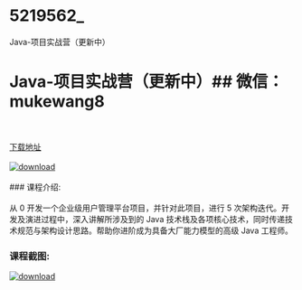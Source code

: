 # 5219562_
Java-项目实战营（更新中）
# Java-项目实战营（更新中）## 微信：mukewang8
<br/></br>[下载地址](http://www.36tz.cn/article/5219562 "下载地址")
<br/></br>[![download](http://36tz.cn/muke_img/2021_04_1-54-300x149.png "下载地址")](http://www.36tz.cn/article/5219562 "下载地址")
<br/></br>### 课程介绍:<br/></br>从 0 开发一个企业级用户管理平台项目，并针对此项目，进行 5 次架构迭代。开发及演进过程中，深入讲解所涉及到的 Java 技术栈及各项核心技术，同时传递技术规范与架构设计思路。帮助你进阶成为具备大厂能力模型的高级 Java 工程师。

### 课程截图:
[![download](http://36tz.cn/muke_img/2021_04_2-55.png "下载地址")](http://www.36tz.cn/article/5219562 "下载地址")
